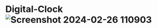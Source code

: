 # Digital-Clock![Screenshot 2024-02-26 110903](https://github.com/Prathwalker/Digital-Clock/assets/129682086/7a2192ce-9a12-4bdb-a49e-498c347f9475)
